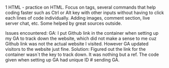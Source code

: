 1 HTML - practice on HTML. 
Focus on tags, several commands that help coding faster such as Ctrl or Alt key with other inputs without having to click each lines of code individually.
Adding images, comment section, live server chat, etc. Some helped by great sources outside.

Issues encountered:
GA: I put Github link in the container when setting up my GA to track down the website, which did not make a sense to me cuz Github link was not the actual website I visited. However GA updated visitors to the website just fine. 
Solution: Figured out the link for the container wasn`t the key to track down. It was nothing but a ref. The code given when setting up GA had unique ID # sending GA.
